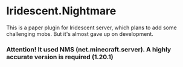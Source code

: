 # Iridescent.Nightmare
This is a paper plugin for Iridescent server, which plans to add some challenging mobs. But it's almost gave up on development.
### Attention! It used NMS (net.minecraft.server). A highly accurate version is required (1.20.1)